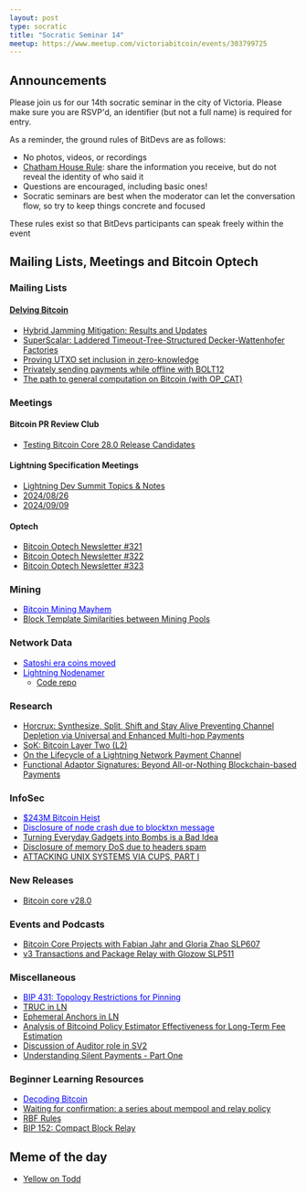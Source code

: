 ```yaml
---
layout: post
type: socratic
title: "Socratic Seminar 14"
meetup: https://www.meetup.com/victoriabitcoin/events/303799725
---
```

## Announcements
Please join us for our 14th socratic seminar in the city of Victoria. Please make sure you are RSVP'd, an identifier (but not a full name) is required for entry.

As a reminder, the ground rules of BitDevs are as follows:
- No photos, videos, or recordings
- [Chatham House Rule](https://en.wikipedia.org/wiki/Chatham_House_Rule): share the information you receive, but do not reveal the identity of who said it
- Questions are encouraged, including basic ones!
- Socratic seminars are best when the moderator can let the conversation flow, so try to keep things concrete and focused

These rules exist so that BitDevs participants can speak freely within the event

## Mailing Lists, Meetings and Bitcoin Optech

### Mailing Lists

#### [Delving Bitcoin](https://delvingbitcoin.org/)
- [Hybrid Jamming Mitigation: Results and Updates](https://delvingbitcoin.org/t/hybrid-jamming-mitigation-results-and-updates/1147)
- [SuperScalar: Laddered Timeout-Tree-Structured Decker-Wattenhofer Factories](https://delvingbitcoin.org/t/superscalar-laddered-timeout-tree-structured-decker-wattenhofer-factories/1143)
- [Proving UTXO set inclusion in zero-knowledge](https://delvingbitcoin.org/t/proving-utxo-set-inclusion-in-zero-knowledge/1142)
- [Privately sending payments while offline with BOLT12](https://delvingbitcoin.org/t/privately-sending-payments-while-offline-with-bolt12/1134)
- [The path to general computation on Bitcoin (with OP_CAT)](https://delvingbitcoin.org/t/the-path-to-general-computation-on-bitcoin-with-op-cat/1106)

### Meetings

#### Bitcoin PR Review Club
- [Testing Bitcoin Core 28.0 Release Candidates](https://bitcoincore.reviews/v28-rc-testing)

#### Lightning Specification Meetings
- [Lightning Dev Summit Topics & Notes](https://github.com/lightning/bolts/issues/1171)
- [2024/08/26](https://github.com/lightning/bolts/issues/1191)
- [2024/09/09](https://github.com/lightning/bolts/issues/1195)

#### Optech
- [Bitcoin Optech Newsletter #321](https://bitcoinops.org/en/newsletters/2024/09/20/)
- [Bitcoin Optech Newsletter #322](https://bitcoinops.org/en/newsletters/2024/09/27/)
- [Bitcoin Optech Newsletter #323](https://bitcoinops.org/en/newsletters/2024/10/04/)

### Mining
- <a href="https://www.tftc.io/bitcoin-mining-mayhem/" style="color: blue;">Bitcoin Mining Mayhem</a>
- [Block Template Similarities between Mining Pools](https://b10c.me/observations/12-template-similarity/)

### Network Data
- <a href="https://mempool.space/address/0430a00f6bea440b3300030f3283d5af7759d6330bb2cca2f43ae2dd8f408984be119c8b687f1eccef0a72a7b9166d330d40b0d193758b4654467d084aae79fbf7" style="color: blue;">Satoshi era coins moved</a>
- <a href="https://pins.grafana.net/public-dashboards/478199ff803c44138feb1439908e891f" style="color: blue;">Lightning Nodenamer</a>
    - [Code repo](https://github.com/MPins/lightning-nodenamer)

### Research
- [Horcrux: Synthesize, Split, Shift and Stay Alive Preventing Channel Depletion via Universal and Enhanced Multi-hop Payments](https://eprint.iacr.org/2024/1338)
- [SoK: Bitcoin Layer Two (L2)](https://arxiv.org/abs/2409.02650)
- [On the Lifecycle of a Lightning Network Payment Channel](https://arxiv.org/abs/2409.15930)
- [Functional Adaptor Signatures: Beyond All-or-Nothing Blockchain-based Payments](https://eprint.iacr.org/2024/1523)

### InfoSec
- <a href="https://x.com/zachxbt/status/1836753185718865979" style="color: blue;">$243M Bitcoin Heist</a>
- <a href="https://bitcoincore.org/en/2024/10/08/disclose-blocktxn-crash/" style="color: blue;">Disclosure of node crash due to blocktxn message</a>
- [Turning Everyday Gadgets into Bombs is a Bad Idea](https://www.bunniestudios.com/blog/2024/turning-everyday-gadgets-into-bombs-is-a-bad-idea/)
- [Disclosure of memory DoS due to headers spam](https://bitcoincore.org/en/2024/09/18/disclose-headers-oom/)
- [ATTACKING UNIX SYSTEMS VIA CUPS, PART I](https://www.evilsocket.net/2024/09/26/Attacking-UNIX-systems-via-CUPS-Part-I/)

### New Releases
- [Bitcoin core v28.0](https://bitcoincore.org/en/releases/28.0/)

### Events and Podcasts
- [Bitcoin Core Projects with Fabian Jahr and Gloria Zhao SLP607](https://x.com/stephanlivera/status/1841445518221738357)
- [v3 Transactions and Package Relay with Glozow SLP511](https://www.youtube.com/watch?v=H1o7TgTCMjk)

### Miscellaneous
- <a href="https://github.com/bitcoin/bips/blob/master/bip-0431.mediawiki" style="color: blue;">BIP 431: Topology Restrictions for Pinning</a>
- [TRUC in LN](https://github.com/lightningnetwork/lnd/discussions/9104)
- [Ephemeral Anchors in LN](https://github.com/lightningnetwork/lnd/discussions/9105)
- [Analysis of Bitcoind Policy Estimator Effectiveness for Long-Term Fee Estimation](https://hackmd.io/@VzfUhtefQky1-i2_EY1HEQ/SyqBhQ8FR)
- [Discussion of Auditor role in SV2](https://github.com/stratum-mining/stratum/discussions/1052)
- [Understanding Silent Payments - Part One](https://bitbox.swiss/blog/understanding-silent-payments-part-one/)

### Beginner Learning Resources
- <a href="https://bitcoindevs.xyz/decoding" style="color: blue;">Decoding Bitcoin</a>
- [Waiting for confirmation: a series about mempool and relay policy](https://bitcoinops.org/en/blog/waiting-for-confirmation/)
- [RBF Rules](https://github.com/bitcoin/bitcoin/blob/master/doc/policy/mempool-replacements.md#current-replace-by-fee-policy)
- [BIP 152: Compact Block Relay](https://github.com/bitcoin/bips/blob/master/bip-0152.mediawiki)

## Meme of the day
- [Yellow on Todd](https://x.com/ICOffenderII/status/1844456289151111323)